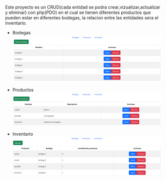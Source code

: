 Este proyecto es un CRUD(cada entidad se podra crear,vizualizar,actualizar y eliminar) con php(PDO) en el cual se tienen diferentes productos que pueden estar en diferentes bodegas, la relacion entre las entidades sera el inventario.
- Bodegas
![Bodegas donde se guardan los productos](./images/Bodegas.png)

- Productos
  ![imagen de la vista de los productos](./images/Productos.png)
  
- Inventario
  ![vista del invenatrio](./images/Inventario.png)
  
